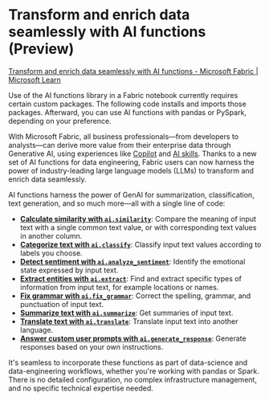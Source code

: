 # Transform and enrich data seamlessly with AI functions (Preview)

[Transform and enrich data seamlessly with AI functions - Microsoft Fabric | Microsoft Learn](https://learn.microsoft.com/en-us/fabric/data-science/ai-functions/overview?tabs=pandas#getting-started-with-ai-functionshttps://learn.microsoft.com/en-us/fabric/data-science/ai-functions/overview?tabs=pandas#getting-started-with-ai-functions)

Use of the AI functions library in a Fabric notebook currently requires certain custom packages. The following code installs and imports those packages. Afterward, you can use AI functions with pandas or PySpark, depending on your preference.

With Microsoft Fabric, all business professionals—from developers to analysts—can derive more value from their enterprise data through Generative AI, using experiences like [Copilot](https://learn.microsoft.com/en-us/fabric/get-started/copilot-notebooks-overview) and [AI skills](https://learn.microsoft.com/en-us/fabric/data-science/how-to-create-ai-skill). Thanks to a new set of AI functions for data engineering, Fabric users can now harness the power of industry-leading large language models (LLMs) to transform and enrich data seamlessly.

AI functions harness the power of GenAI for summarization, classification, text generation, and so much more—all with a single line of code:

- [**Calculate similarity with `ai.similarity`**](https://learn.microsoft.com/en-us/fabric/data-science/ai-functions/overview?tabs=pandas#calculate-similarity-with-aisimilarity): Compare the meaning of input text with a single common text value, or with corresponding text values in another column.
- [**Categorize text with `ai.classify`**](https://learn.microsoft.com/en-us/fabric/data-science/ai-functions/overview?tabs=pandas#categorize-text-with-aiclassify): Classify input text values according to labels you choose.
- [**Detect sentiment with `ai.analyze_sentiment`**](https://learn.microsoft.com/en-us/fabric/data-science/ai-functions/overview?tabs=pandas#detect-sentiment-with-aianalyze_sentiment): Identify the emotional state expressed by input text.
- [**Extract entities with `ai.extract`**](https://learn.microsoft.com/en-us/fabric/data-science/ai-functions/overview?tabs=pandas#extract-entities-with-aiextract): Find and extract specific types of information from input text, for example locations or names.
- [**Fix grammar with `ai.fix_grammar`**](https://learn.microsoft.com/en-us/fabric/data-science/ai-functions/overview?tabs=pandas#fix-grammar-with-aifix_grammar): Correct the spelling, grammar, and punctuation of input text.
- [**Summarize text with `ai.summarize`**](https://learn.microsoft.com/en-us/fabric/data-science/ai-functions/overview?tabs=pandas#summarize-text-with-aisummarize): Get summaries of input text.
- [**Translate text with `ai.translate`**](https://learn.microsoft.com/en-us/fabric/data-science/ai-functions/overview?tabs=pandas#translate-text-with-aitranslate): Translate input text into another language.
- [**Answer custom user prompts with `ai.generate_response`**](https://learn.microsoft.com/en-us/fabric/data-science/ai-functions/overview?tabs=pandas#answer-custom-user-prompts-with-aigenerate_response): Generate responses based on your own instructions.

It's seamless to incorporate these functions as part of data-science and data-engineering workflows, whether you're working with pandas or Spark. There is no detailed configuration, no complex infrastructure management, and no specific technical expertise needed.

